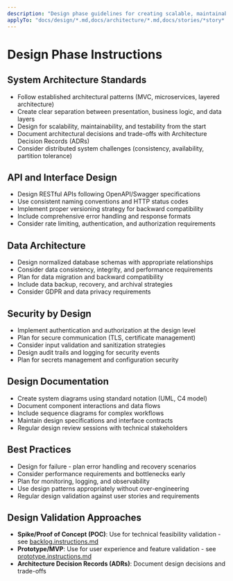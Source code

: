 ```yaml
---
description: "Design phase guidelines for creating scalable, maintainable system architectures"
applyTo: "docs/design/*.md,docs/architecture/*.md,docs/stories/*story*.md"
---
```


# Design Phase Instructions

## System Architecture Standards
- Follow established architectural patterns (MVC, microservices, layered architecture)
- Create clear separation between presentation, business logic, and data layers
- Design for scalability, maintainability, and testability from the start
- Document architectural decisions and trade-offs with Architecture Decision Records (ADRs)
- Consider distributed system challenges (consistency, availability, partition tolerance)

## API and Interface Design
- Design RESTful APIs following OpenAPI/Swagger specifications
- Use consistent naming conventions and HTTP status codes
- Implement proper versioning strategy for backward compatibility
- Include comprehensive error handling and response formats
- Consider rate limiting, authentication, and authorization requirements

## Data Architecture
- Design normalized database schemas with appropriate relationships
- Consider data consistency, integrity, and performance requirements
- Plan for data migration and backward compatibility
- Include data backup, recovery, and archival strategies
- Consider GDPR and data privacy requirements

## Security by Design
- Implement authentication and authorization at the design level
- Plan for secure communication (TLS, certificate management)
- Consider input validation and sanitization strategies
- Design audit trails and logging for security events
- Plan for secrets management and configuration security

## Design Documentation
- Create system diagrams using standard notation (UML, C4 model)
- Document component interactions and data flows
- Include sequence diagrams for complex workflows
- Maintain design specifications and interface contracts
- Regular design review sessions with technical stakeholders

## Best Practices
- Design for failure - plan error handling and recovery scenarios
- Consider performance requirements and bottlenecks early
- Plan for monitoring, logging, and observability
- Use design patterns appropriately without over-engineering
- Regular design validation against user stories and requirements

## Design Validation Approaches
- **Spike/Proof of Concept (POC)**: Use for technical feasibility validation - see [backlog.instructions.md](./backlog.instructions.md#spike-management-framework)
- **Prototype/MVP**: Use for user experience and feature validation - see [prototype.instructions.md](./prototype.instructions.md)
- **Architecture Decision Records (ADRs)**: Document design decisions and trade-offs
